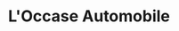 ---
title: "L'Occase Automobile"
url: /saint-eloi/loccase-automobile/
shop: réparation de voitures
---